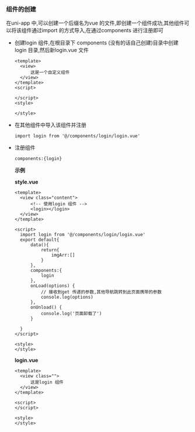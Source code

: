 ### 组件的创建

在uni-app 中,可以创建一个后缀名为vue 的文件,即创建一个组件成功,其他组件可以将该组件通过import 的方式导入,在通过components 进行注册即可

- 创建login 组件,在根目录下 components (没有的话自己创建)目录中创建login 目录,然后新login.vue 文件

  ```vue
  <template>
  	<view>
  		这是一个自定义组件
  	</view>
  </template>
  <script>
  	
  </script>
  <style>
  	
  </style>
  ```

- 在其他组件中导入该组件并注册

  ```vue
  import login from '@/components/login/login.vue'
  ```

- 注册组件

  ```vue
  components:{login}
  ```

  **示例**

  **style.vue**

  ```vue
  <template>
  	<view class="content">
  		<!-- 使用login 组件 -->
  		<login></login>
  	</view>
  </template>
  
  <script>
  	import login from '@/components/login/login.vue'
  	export default{
  		data(){ 
  			return{
  				imgArr:[]
  			}
  		},
  		components:{
  			login
  		},
  		onLoad(options) {
  			// 接收到get 传递的参数,其他导航跳转到此页面携带的参数
  			console.log(options)
  		},
  		onUnload() {
  			console.log('页面卸载了')
  		}
  		
  	}
  </script>
  
  <style>
  </style>
  
  ```

  **login.vue**

  ```vue
  <template>
  	<view class="">
  		这是login 组件
  	</view>
  </template>
  
  <script>
  </script>
  
  <style>
  </style>
  
  ```

  

